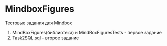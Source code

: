# MindboxFigures

Тестовые задания для Mindbox
1. MindBoxFigures(библиотека) и MindBoxFiguresTests - первое задание
2. Task2SQL.sql - второе задание

